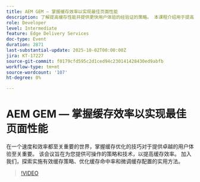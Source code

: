 ```yaml
---
title: AEM GEM — 掌握缓存效率以实现最佳页面性能
description: 了解提高缓存性能并提供更快用户体验的经验证的策略。 本课程介绍用于提高缓存命中率、微调配置和实施有效缓存策略的实用技术。
role: Developer
level: Intermediate
feature: Edge Delivery Services
doc-type: Event
duration: 2871
last-substantial-update: 2025-10-02T00:00:00Z
jira: KT-17227
source-git-commit: f0179cfd595c2d1ced94c230141428430ed9abfb
workflow-type: tm+mt
source-wordcount: '107'
ht-degree: 0%

---
```


# AEM GEM — 掌握缓存效率以实现最佳页面性能

在一个速度和效率都至关重要的世界，掌握缓存优化的技巧对于提供卓越的用户体验至关重要。 该会议旨在为您提供可操作的策略和技术，以提高缓存效率。 加入我们，探索实施有效缓存策略、优化缓存命中率和微调缓存配置的实用方法。

>[!VIDEO](https://video.tv.adobe.com/v/3457718/?learn=on&enablevpops)
